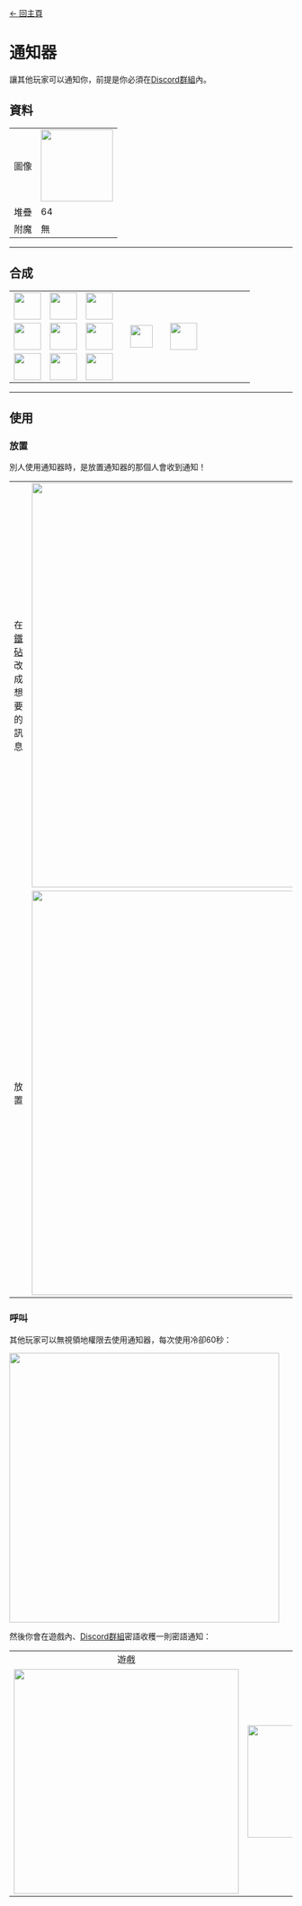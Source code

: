 [← 回主頁](../)
# 通知器
讓其他玩家可以通知你，前提是你必須在[Discord群組](../feature/discord_server.md)內。

## 資料
<table>
    <tr><td align="end">圖像</td><td><img src="https://i.imgur.com/ATkGUJe.png" width="128"/></td></tr>
    <tr><td align="end">堆疊</td><td>64</td></tr>
    <tr><td align="end">附魔</td><td>無</td></tr>
</table>

---

## 合成
<table>
    <tr><td><img src="https://i.imgur.com/wdymK8b.png" width="48"/></td><td><img src="https://i.imgur.com/wdymK8b.png" width="48"/></td><td><img src="https://i.imgur.com/wdymK8b.png" width="48"/></td><td colspan="3"></td></tr>
    <tr><td><img src="https://i.imgur.com/wdymK8b.png" width="48"/></td><td><img src="https://i.imgur.com/IWZz8YM.png" width="48"/></td><td><img src="https://i.imgur.com/wdymK8b.png" width="48"/></td><td width="70" align="center"><img src="https://i.imgur.com/VE0KqIE.png" width="40"/></td><td><img src="https://i.imgur.com/ATkGUJe.png" width="48"/></td><td width="70"></td></tr>
    <tr><td><img src="https://i.imgur.com/wdymK8b.png" width="48"/></td><td><img src="https://i.imgur.com/wdymK8b.png" width="48"/></td><td><img src="https://i.imgur.com/wdymK8b.png" width="48"/></td><td colspan="3"></td></tr>
</table>

---

## 使用
### 放置
別人使用通知器時，是放置通知器的那個人會收到通知！  
<table>
    <tr><td>在<a href="https://minecraft.fandom.com/zh/wiki/鐵砧">鐵砧</a>改成想要的訊息</td><td><img src="https://i.imgur.com/B2lZOum.png" width="720"/></td></tr>
    <tr><td>放置</td><td><img src="https://i.imgur.com/QGphye0.png" width="720"/></td></tr>
</table>

### 呼叫
其他玩家可以無視領地權限去使用通知器，每次使用冷卻60秒：  

<img src="https://i.imgur.com/vQPNsSz.png" width="480"/>  

然後你會在遊戲內、[Discord群組](../feature/discord_server.md)密語收穫一則密語通知：  

<table>
    <tr><td align="center">遊戲</td><td align="center">群組</td></tr>
    <tr><td><img src="https://i.imgur.com/T3cJvvk.png" width="400"/></td><td><img src="https://i.imgur.com/TATxUhE.png" width="200"/></td></tr>
</table>